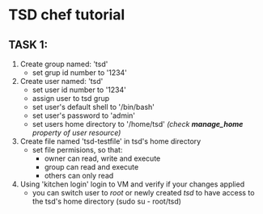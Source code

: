 # TSD chef tutorial

## TASK 1:
1. Create group named: 'tsd'
    - set grup id number to '1234'
2. Create user named: 'tsd'
    - set user id number to '1234'
    - assign user to tsd grup
    - set user's default shell to '/bin/bash'
    - set user's password to 'admin'
    - set users home directory to '/home/tsd' *(check **manage_home** property of user resource)*
3. Create file named 'tsd-testfile' in tsd's home directory
    - set file permisions, so that:
        * owner can read, write and execute
        * group can read and execute
        * others can only read
4. Using 'kitchen login' login to VM and verify if your changes applied
    - you can switch user to *root* or newly created *tsd* to have access to the tsd's home directory (sudo su - root/tsd)